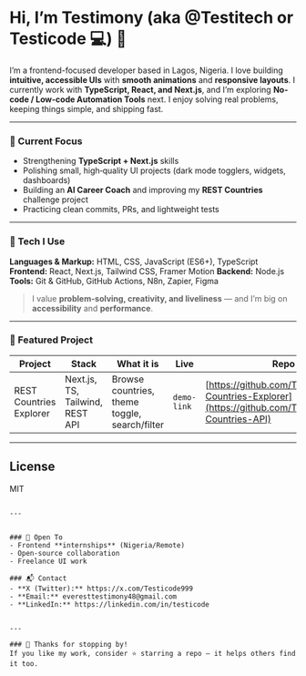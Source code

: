 # Hi, I’m **Testimony** (aka @**Testitech or Testicode 💻**) 👋

I’m a frontend-focused developer based in Lagos, Nigeria. I love building **intuitive, accessible UIs** with **smooth animations** and **responsive layouts**. I currently work with **TypeScript, React, and Next.js**, and I’m exploring **No-code / Low-code Automation Tools** next. I enjoy solving real problems, keeping things simple, and shipping fast.

---

### 🔭 Current Focus

* Strengthening **TypeScript + Next.js** skills
* Polishing small, high‑quality UI projects (dark mode togglers, widgets, dashboards)
* Building an **AI Career Coach** and improving my **REST Countries** challenge project
* Practicing clean commits, PRs, and lightweight tests

---

### 🧰 Tech I Use

**Languages & Markup:** HTML, CSS, JavaScript (ES6+), TypeScript
**Frontend:** React, Next.js, Tailwind CSS, Framer Motion
**Backend:** Node.js
**Tools:** Git & GitHub, GitHub Actions, N8n, Zapier, Figma

> I value **problem‑solving, creativity, and liveliness** — and I’m big on **accessibility** and **performance**.

---

### 🚀 Featured Project


| Project                 | Stack                           | What it is                                                     | Live        | Repo                                                                                                         |
| ----------------------- | ------------------------------- | -------------------------------------------------------------- | ----------- | ------------------------------------------------------------------------------------------------------------ |
| REST Countries Explorer | Next.js, TS, Tailwind, REST API | Browse countries, theme toggle, search/filter                  | `demo-link` | [https://github.com/Testitech/REST-Countries-Explorer](https://github.com/Testitech/REST-Countries-API) |              |



---


## License

MIT

```

---


### 🤝 Open To
- Frontend **internships** (Nigeria/Remote)
- Open‑source collaboration
- Freelance UI work

### 📬 Contact
- **X (Twitter):** https://x.com/Testicode999  
- **Email:** everesttestimony48@gmail.com
- **LinkedIn:** https://linkedin.com/in/testicode


---

### 🙏 Thanks for stopping by!
If you like my work, consider ⭐️ starring a repo — it helps others find it too.

```

